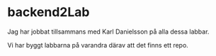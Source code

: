 # backend2Lab

Jag har jobbat tillsammans med Karl Danielsson på alla dessa labbar. 

Vi har byggt labbarna på varandra därav att det finns ett repo.
